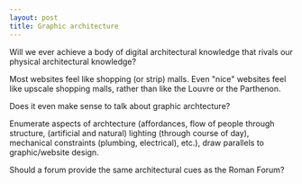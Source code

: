```yaml
---
layout: post
title: Graphic architecture
---
```


Will we ever achieve a body of digital architectural knowledge that rivals our
physical architectural knowledge?

Most websites feel like shopping (or strip) malls. Even "nice" websites feel
like upscale shopping malls, rather than like the Louvre or the Parthenon.

Does it even make sense to talk about graphic archtecture?

Enumerate aspects of archtecture (affordances, flow of people through
structure, (artificial and natural) lighting (through course of day),
mechanical constraints (plumbing, electrical), etc.), draw parallels to
graphic/website design.

Should a forum provide the same architectural cues as the Roman Forum?
